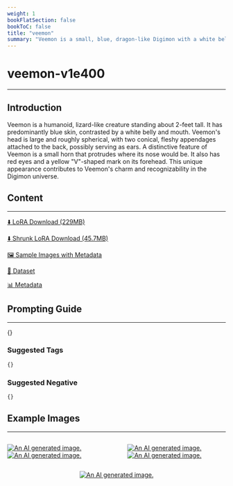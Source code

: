 ```yaml
---
weight: 1
bookFlatSection: false
bookToC: false
title: "veemon"
summary: "Veemon is a small, blue, dragon-like Digimon with a white belly, a horn on its nose, and a yellow “V”-shaped mark on its forehead."
---
```


<!--markdownlint-disable MD025 MD033 -->

# veemon-v1e400

---

## Introduction

Veemon is a humanoid, lizard-like creature standing about 2-feet tall. It has predominantly blue skin, contrasted by a white belly and mouth. Veemon's head is large and roughly spherical, with two conical, fleshy appendages attached to the back, possibly serving as ears. A distinctive feature of Veemon is a small horn that protrudes where its nose would be. It also has red eyes and a yellow "V"-shaped mark on its forehead. This unique appearance contributes to Veemon's charm and recognizability in the Digimon universe.

## Content

---

[⬇️ LoRA Download (229MB)](https://huggingface.co/k4d3/yiff_toolkit/resolve/main/ponyxl_loras/veemon-v1e400.safetensors?download=true)

[⬇️ Shrunk LoRA Download (45.7MB)](https://huggingface.co/k4d3/yiff_toolkit/resolve/main/ponyxl_loras_shrunk_2/veemon-v1e400_frockpt1_th-3.55.safetensors?download=true)

[🖼️ Sample Images with Metadata](https://huggingface.co/k4d3/yiff_toolkit/tree/main/static/{})

[📐 Dataset](https://huggingface.co/datasets/k4d3/furry/tree/main/veemon)

[📊 Metadata](https://huggingface.co/k4d3/yiff_toolkit/raw/main/ponyxl_loras/veemon-v1e400.json)

## Prompting Guide

---

{}

### Suggested Tags

```md
{}
```

### Suggested Negative

```md
{}
```

## Example Images

---

<div style="display: flex; justify-content: space-between;">
  <div style="display: flex; justify-content: space-between; width: 45%;">

[![An AI generated image.](small.png)](large.png)
[![An AI generated image.](small.png)](large.png)

</div>
  <div style="display: flex; justify-content: space-between; width: 45%;">

[![An AI generated image.](small.png)](large.png)
[![An AI generated image.](small.png)](large.png)

  </div>
</div>
<div style="display: flex; justify-content: center;">

[![An AI generated image.](small.png)](large.png)

</div>
